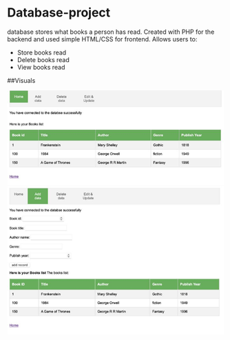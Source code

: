 # Database-project
 database stores what books a person has read. Created with PHP for the backend and used simple HTML/CSS for frontend. Allows users to:
 - Store books read
 - Delete books read
 - View books read

##Visuals

<img alt="Screenshot 2024-03-02 at 15 05 54" src="/index.jpeg">
<img alt="Screenshot 2024-03-02 at 15 05 54" src="/add.jpeg">

